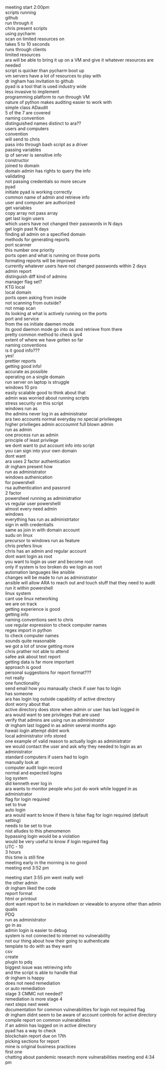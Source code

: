 meeting start 2:00pm    
scripts running   
github   
run through it    
chris present scripts   
using pycharm   
scan on limited resources on    
takes 5 to 10 seconds    
runs through clients    
limited resources   
ara will be able to bring it up on a VM and give it whatever resources are needed   
script is quicker than pycharm boot up   
vm servers have a lot of resources to play with   
dr ingham has invitation to github   
pyad is a tool that is used industry wide   
less invasive to implement   
programming platform to run through VM    
nature of python makes auditing easier to work with   
simple class ADaudit   
5 of the 7 are covered    
naming convention    
distinguished names distinct to ara??   
users and computers    
convention    
will send to chris    
pass into through bash script as a driver   
passing variables    
ip of server is sensitive info     
constructor    
joined to domain   
domain admin has rights to query the info   
validating     
not passing credentials so more secure    
pyad    
initiate pyad is working correctly   
common name of admin and retrieve info   
user and computer are authorized    
get variables    
copy array not pass array    
get last login users    
which users have not changed their passwords in N days    
get login past N days    
finding all admin on a specified domain    
methods for generating reports    
port scanner   
this number one priority    
ports open and what is running on those ports   
formating reports will be improved   
currently whatever users have not changed passwords within 2 days    
admin report    
distinguish diff kind of admins  
manager flag set?   
KTG local   
local domain   
ports open asking from inside    
not scanning from outside?    
not nmap scan    
its looking at what is actively running on the ports    
port and service    
from the os initiate daemen mode       
its good   daemon mode go into os and retrieve from there   
pretty common method to check ipv4    
extent of where we have gotten so far    
naming conventions   
is it good info???    
yes!    
prettier reports      
getting good info!    
accurate as possible    
operating on a single domain    
run server on laptop is struggle    
windows 10 pro    
easily scalable good to think about that     
admin was worried about running scripts     
stress security   on this script   
windows run as    
the admins never log in as administrator    
ara two accounts normal everyday no special privileeges     
higher privilieges admin acccoumnt full blown admin   
run as admin     
one process run as admin   
principle of least privilege     
we dont want to put account info into script    
you can sign into your own domain    
dont want    
ara uses 2 factor authentication     
dr ingham present how    
run as administrator   
windows authenication     
for powershell    
rsa authentication and passrord    
2 factor    
powersheel running as administratior    
vs  regular user powershelll     
almost every need admin     
windows    
everything has run as administrtator      
sign in with credentialls    
same as join in with domain account     
sudu on linux    
precursor to windows run as feature    
chris prefers linux    
chris has an admin and regular account    
dont want login as root    
you want to login as user and become root     
only if system is too broken do we login as root   
automation languages like ansible    
changes will be made to run as administrator    
ansible will allow ARA to reach out and touch stuff that they need to audit    
run it within powershell    
linux system     
cant use linux networking     
we are on track    
getting experience is good    
getting info    
naming conventions sent to chris   
use regular expression to check computer names     
regex import in python     
to check computer names    
sounds quite reasonable    
we got a lot of snow getting more     
chris prather not able to attend   
safee ask about text report    
getting data is far more important    
approach is good      
personal suggestions for report format???    
not really       
one functionality    
send email how you manaually check if user has to login    
has someone    
ara has login log outside capability of active directory    
dont worry about that     
active directory does store when admin or user has last logged in    
ara would want to see privileges that are used    
verify that admins are using run as administrator     
dr ingham last logged in as admin several months ago     
hawaii login attempt didnt work   
local administrator info stored    
one example of valid reason to actually login as administrator    
we would contact the user and ask why they needed to login as an administrator      
standard computers if users had to login    
manually look at    
computer audit login record    
normal and expected logins    
log system     
did kenneth ever log in   
ara wants to monitor people who just do work while logged in as administrator     
flag for login required    
set to true     
auto login    
ara would want to know if there is false flag for login required (default setting)    
needs to be set to true    
nist alludes to this phenomenon   
bypassing login would be a violation    
would be very useful to know if login reguired flag    
UTC - 10    
3 hours      
this time is still fine    
meeting early in the morning is no good    
meeting end 3:52 pm   

meeting start 3:55 pm
went really well    
the other admin    
dr ingham liked the code   
report format    
html or printout    
dont want report to be in markdown or viewable to anyone other than admin     
qualis    
PDQ    
run as administrator    
go in as   
admin login is easier to debug    
system is not connected to internet no vulnerability   
not our thing about how their going to authenticate   
template to do with as they want    
csv    
create   
plugin to pdq    
biggest issue was retrieving info   
and the script is able to handle that    
dr ingham is happy   
does not need remediation   
or auto remediation     
stage 3 CMMC not needed?    
remediation is more stage 4    
next steps next week    
documentation for common vulnerabilities for login not required flag     
dr ingham didnt seem to be aware of account controls for active directory   
compile report on common vulnerabilities    
if an admin has logged on in active directory   
pyad has a way to check    
blockchain report due on 17th   
picking sections for report   
mine is original business practices     
first one   
chatting about pandemic
research more vulnerabilities
meeting end 4:34 pm